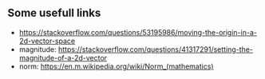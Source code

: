 ## Some usefull links
- https://stackoverflow.com/questions/53195986/moving-the-origin-in-a-2d-vector-space
- magnitude: https://stackoverflow.com/questions/41317291/setting-the-magnitude-of-a-2d-vector
- norm: https://en.m.wikipedia.org/wiki/Norm_(mathematics)